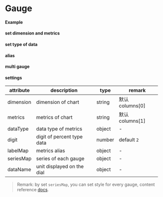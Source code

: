 # Gauge

#### Example

<vuep template="#simple-guage"></vuep>

<script v-pre type="text/x-template" id="simple-guage">
<template>
  <ve-gauge :data="chartData"></ve-gauge>
</template>

<script>
  export default {
    data () {
      return {
        chartData: {
          columns: ['type', 'value'],
          rows: [
            { type: 'speed', value: 80, a: 1, b: 2 }
          ]
        }
      }
    }
  }
</script>
</script>

#### set dimension and metrics

<vuep template="#set-dim-metrics"></vuep>

<script v-pre type="text/x-template" id="set-dim-metrics">
<template>
  <ve-gauge :data="chartData" :settings="chartSettings"></ve-gauge>
</template>

<script>
  export default {
    data () {
      this.chartSettings = {
        dimension: 'type',
        metrics: 'value'
      }
      return {
        chartData: {
          columns: ['a', 'b', 'type', 'value'],
          rows: [
            { type: 'speed', value: 80, a: 1, b: 2 }
          ]
        }
      }
    }
  }
</script>
</script>

#### set type of data

<vuep template="#set-dataType"></vuep>

<script v-pre type="text/x-template" id="set-dataType">
<template>
  <ve-gauge :data="chartData" :settings="chartSettings"></ve-gauge>
</template>

<script>
  export default {
    data () {
      this.chartSettings = {
        dataType: {
          'rate': 'percent'
        },
        seriesMap: {
          'rate': {
            min: 0,
            max: 1
          }
        }
      }
      return {
        chartData: {
          columns: ['type', 'value'],
          rows: [
            { type: 'rate', value: 0.8 }
          ]
        }
      }
    }
  }
</script>
</script>

#### alias

<vuep template="#set-label"></vuep>

<script v-pre type="text/x-template" id="set-label">
<template>
  <ve-gauge :data="chartData" :settings="chartSettings"></ve-gauge>
</template>

<script>
  export default {
    data () {
      this.chartSettings = {
        labelMap: {
          'speed': 's'
        },
        dataName: {
          'speed': 'km/h'
        }
      }
      return {
        chartData: {
          columns: ['type', 'value'],
          rows: [
            { type: 'speed', value: 60 }
          ]
        }
      }
    }
  }
</script>
</script>

#### multi gauge

<vuep template="#set-style"></vuep>

<script v-pre type="text/x-template" id="set-style">
<template>
  <ve-gauge
  :data="chartData"
  background-color="#000"
  :settings="chartSettings">
  </ve-gauge>
</template>

<script>
  export default {
    data () {
      this.chartSettings = {
        dataName: {
          'speed': 'km/h',
          'rotateSpeed': 'x1000 r/min',
          'oilVolume': 'gas'
        },
        seriesMap: {
          'speed': {
            min:0,
            max:220,
            splitNumber:11,
            radius: '50%',
            axisLine: {
              lineStyle: {
                color: [[0.09, 'lime'],[0.82, '#1e90ff'],[1, '#ff4500']],
                width: 3,
                shadowColor: '#fff',
                shadowBlur: 10
              }
            },
            axisLabel: {
              textStyle: {
                fontWeight: 'bolder',
                color: '#fff',
                shadowColor: '#fff',
                shadowBlur: 10
              }
            },
            axisTick: {
              length:15,
              lineStyle: {
                color: 'auto',
                shadowColor: '#fff',
                shadowBlur: 10
              }
            },
            splitLine: {
              length:25,
              lineStyle: {
                width:3,
                color: '#fff',
                shadowColor: '#fff',
                shadowBlur: 10
              }
            },
            pointer: {
              shadowColor: '#fff',
              shadowBlur: 5
            },
            title: {
              textStyle: {
                fontWeight: 'bolder',
                fontSize: 20,
                fontStyle: 'italic',
                color: '#fff',
                shadowColor: '#fff',
                shadowBlur: 10
              }
            },
            detail: {
              backgroundColor: 'rgba(30,144,255,0.8)',
              borderWidth: 1,
              borderColor: '#fff',
              shadowColor: '#fff',
              shadowBlur: 5,
              offsetCenter: [0, '50%'],
              textStyle: {
                fontWeight: 'bolder',
                color: '#fff'
              }
            }
          },
          'rotateSpeed': {
            center: ['10%', '55%'],
            radius: '25%',
            min:0,
            max:7,
            endAngle:45,
            splitNumber:7,
            axisLine: {
              lineStyle: {
                color: [[0.29, 'lime'],[0.86, '#1e90ff'],[1, '#ff4500']],
                width: 2,
                shadowColor: '#fff',
                shadowBlur: 10
              }
            },
            axisLabel: {
              textStyle: {
                fontWeight: 'bolder',
                color: '#fff',
                shadowColor: '#fff',
                shadowBlur: 10
              }
            },
            axisTick: {
              length:12,
              lineStyle: {
                color: 'auto',
                shadowColor: '#fff',
                shadowBlur: 10
              }
            },
            splitLine: {
              length:20,
              lineStyle: {
                width:3,
                color: '#fff',
                shadowColor: '#fff',
                shadowBlur: 10
              }
            },
            pointer: {
              width:5,
              shadowColor: '#fff',
              shadowBlur: 5
            },
            title: {
              offsetCenter: [0, '-30%'],
              textStyle: {
                fontWeight: 'bolder',
                fontStyle: 'italic',
                color: '#fff',
                shadowColor: '#fff',
                shadowBlur: 10
              }
            },
            detail: {
              borderColor: '#fff',
              shadowColor: '#fff',
              shadowBlur: 5,
              width: 80,
              height:30,
              offsetCenter: [25, '20%'],
              textStyle: {
                fontWeight: 'bolder',
                color: '#fff'
              }
            }
          },
          'oilVolume': {
            center: ['84%', '50%'],
            radius: '30%',
            min:0,
            max:2,
            startAngle:135,
            endAngle:45,
            splitNumber:2,
            axisLine: {
              lineStyle: {
                color: [[0.2, 'lime'],[0.8, '#1e90ff'],[1, '#ff4500']],
                width: 2,
                shadowColor: '#fff',
                shadowBlur: 10
              }
            },
            axisTick: {
              length:12,
              lineStyle: {
                color: 'auto',
                shadowColor: '#fff',
                shadowBlur: 10
              }
            },
            axisLabel: {
              textStyle: {
                fontWeight: 'bolder',
                color: '#fff',
                shadowColor: '#fff',
                shadowBlur: 10
              },
              formatter: function(v){
                switch (v + '') {
                  case '0': return 'E';
                  case '1': return 'Gas';
                  case '2': return 'F';
                }
              }
            },
            splitLine: {
              length:15,
              lineStyle: {
                width:3,
                color: '#fff',
                shadowColor: '#fff',
                shadowBlur: 10
              }
            },
            pointer: {
              width:2,
              shadowColor: '#fff',
              shadowBlur: 5
            },
            title: {
              show: false
            },
            detail: {
              show: false
            }
          }
        }
      }
      return {
        chartData: {
          columns: ['type', 'value'],
          rows: [
            { type: 'speed', value: 60 },
            { type: 'rotateSpeed', value: 80 },
            { type: 'oilVolume', value: 6000 },
          ]
        }
      }
    }
  }
</script>
</script>


#### settings

| attribute | description | type | remark |
| --- | --- | --- | --- |
| dimension | dimension of chart | string | 默认 columns[0] |
| metrics | metrics of chart | string | 默认 columns[1] |
| dataType | data type of metrics | object | - |
| digit | digit of percent type data | number | default `2` |
| labelMap | metrics alias | object | - |
| seriesMap | series of each gauge | object | - |
| dataName | unit displayed on the dial | object | - |

> Remark: by set `seriesMap`, you can set style for every gauge, content reference [docs](http://ecomfe.github.io/echarts-doc/public/en/option.html#series-gauge).
